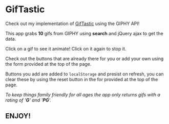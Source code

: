 # GifTastic

Check out my implementation of [GifTastic](https://defiledspec.github.io/GifTastic) using the GIPHY API!

This app grabs **10** gifs from GIPHY using **search** and jQuery ajax to get the data.

Click on a gif to see it animate! Click on it again to stop it.

Check out the buttons that are already there for you or add your own using the form provided at the top of the page.

Buttons you add are added to ```localStorage``` and presist on refresh, you can clear these by using the reset button in the for provided at the top of the page.

*To keep things family friendly for all ages the app only returns gifs with a rating of '**G**' and '**PG**'.*


## ENJOY!